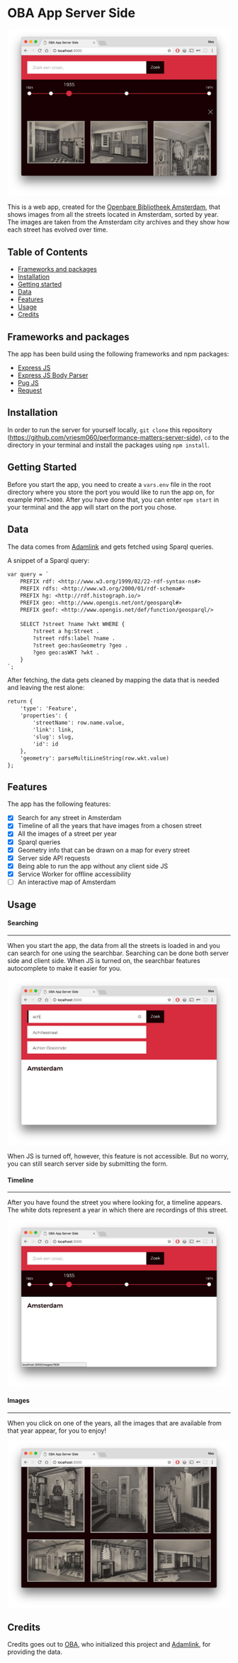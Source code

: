 # OBA App Server Side

![Preview](screenshots/preview.png)

This is a web app, created for the [Openbare Bibliotheek Amsterdam](https://www.oba.nl), that shows images from all the streets located in Amsterdam, sorted by year. The images are taken from the Amsterdam city archives and they show how each street has evolved over time.

## Table of Contents

* [Frameworks and packages](#frameworks-and-packages)
* [Installation](#installation)
* [Getting started](#getting-started)
* [Data](#data)
* [Features](#features)
* [Usage](#usage)
* [Credits](#credits)

## Frameworks and packages

The app has been build using the following frameworks and npm packages:

* [Express JS](https://expressjs.com/)
* [Express JS Body Parser](https://github.com/expressjs/body-parser)
* [Pug JS](https://pugjs.org/)
* [Request](https://github.com/request/request)

## Installation

In order to run the server for yourself locally, `git clone` this repository (https://github.com/vriesm060/performance-matters-server-side), `cd` to the directory in your terminal and install the packages using `npm install`.

## Getting Started

Before you start the app, you need to create a `vars.env` file in the root directory where you store the port you would like to run the app on, for example `PORT=3000`. After you have done that, you can enter `npm start` in your terminal and the app will start on the port you chose.

## Data

The data comes from [Adamlink](https://adamlink.nl/) and gets fetched using Sparql queries.

A snippet of a Sparql query:
```
var query = `
	PREFIX rdf: <http://www.w3.org/1999/02/22-rdf-syntax-ns#>
	PREFIX rdfs: <http://www.w3.org/2000/01/rdf-schema#>
	PREFIX hg: <http://rdf.histograph.io/>
	PREFIX geo: <http://www.opengis.net/ont/geosparql#>
	PREFIX geof: <http://www.opengis.net/def/function/geosparql/>

	SELECT ?street ?name ?wkt WHERE {
		?street a hg:Street .
		?street rdfs:label ?name .
		?street geo:hasGeometry ?geo .
		?geo geo:asWKT ?wkt .
	}
`;
```

After fetching, the data gets cleaned by mapping the data that is needed and leaving the rest alone:

```
return {
	'type': 'Feature',
	'properties': {
		'streetName': row.name.value,
		'link': link,
		'slug': slug,
		'id': id
	},
	'geometry': parseMultiLineString(row.wkt.value)
};
```

## Features

The app has the following features:

* [x] Search for any street in Amsterdam
* [x] Timeline of all the years that have images from a chosen street
* [x] All the images of a street per year
* [x] Sparql queries
* [x] Geometry info that can be drawn on a map for every street
* [x] Server side API requests
* [x] Being able to run the app without any client side JS
* [x] Service Worker for offline accessibility
* [ ] An interactive map of Amsterdam

## Usage

#### Searching
---

When you start the app, the data from all the streets is loaded in and you can search for one using the searchbar. Searching can be done both server side and client side. When JS is turned on, the searchbar features autocomplete to make it easier for you.

![Searching using autocomplete](screenshots/autocomplete.png)

When JS is turned off, however, this feature is not accessible. But no worry, you can still search server side by submitting the form.

#### Timeline
---

After you have found the street you where looking for, a timeline appears. The white dots represent a year in which there are recordings of this street.

![The timeline](screenshots/timeline.png)

#### Images
---

When you click on one of the years, all the images that are available from that year appear, for you to enjoy!

![The images](screenshots/images.png)

## Credits

Credits goes out to [OBA](https://www.oba.nl), who initialized this project and [Adamlink](https://adamlink.nl/), for providing the data.
